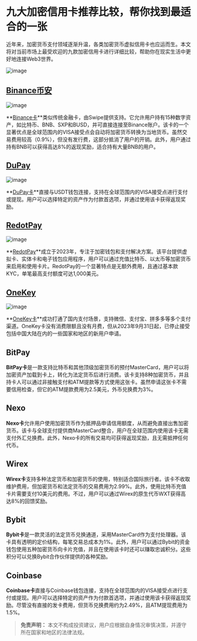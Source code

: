 # 九大加密信用卡推荐比较，帮你找到最适合的一张

近年来，加密货币支付领域逐渐升温，各类加密货币虚拟信用卡也应运而生。本文将对当前市场上最受欢迎的九款加密信用卡进行详细比较，帮助你在现实生活中更好地连接Web3世界。

![image](https://github.com/user-attachments/assets/1c2296b1-5e7d-4bf2-aaef-cf05131a2695)

## [Binance币安](https://www.binance.com/activity/referral-entry/CPA?ref=CPA_000R925EEZ)
![image](https://github.com/user-attachments/assets/eb9a4727-d4e7-4ff3-9780-3cb3769d22ac)

**[Binance卡](https://www.binance.com/activity/referral-entry/CPA?ref=CPA_000R925EEZ)**类似传统金融卡，由Swipe提供支持。它允许用户持有15种数字资产，如比特币、BNB、SXP和BUSD，并可直接连接至Binance账户。该卡的一个显著优点是全球范围内的VISA接受点会自动将加密货币转换为当地货币。虽然交易费用较高（0.9%），但没有发行费，这部分抵消了用户的开销。此外，用户通过持有BNB可以获得高达8%的返现奖励，适合持有大量BNB的用户。

## [DuPay](https://bit.ly/DuPay)
![image](https://github.com/user-attachments/assets/c0033412-f1dd-4d3a-b171-e75889d29dda)

**[DuPay卡](https://bit.ly/DuPay)**直接与USDT钱包连接，支持在全球范围内的VISA接受点进行支付或提现。用户可以选择特定的资产作为付款首选项，并通过使用该卡获得返现奖励。

## [RedotPay](https://url.hk/i/tw/bc4te)
![image](https://github.com/user-attachments/assets/b05bd096-0172-4abf-b6b0-a7f9b80a6e95)

**[RedotPay](https://url.hk/i/tw/bc4te)**成立于2023年，专注于加密钱包和支付解决方案。该平台提供虚拟卡、实体卡和电子钱包应用程序，用户可以通过充值比特币、以太币等加密货币来启用和使用卡片。RedotPay的一个显著特点是无额外费用，且通过基本款KYC，单笔最高支付额度可达1,000美元。

## [OneKey](https://bit.ly/4cNypKM)
![image](https://github.com/user-attachments/assets/24abd374-14a6-441c-9cc8-d87b2f35bd2d)

**[OneKey卡](https://bit.ly/4cNypKM)**成功打通了国内支付场景，支持微信、支付宝、拼多多等多个支付渠道。OneKey卡没有消费限额且没有月费，但从2023年9月31日起，已停止接受包括中国大陆在内的一些国家和地区的新用户申请。

## BitPay

**BitPay卡**是一款支持比特币和其他顶级加密货币的预付MasterCard，用户可以将加密资产加载到卡上，转化为法定货币后进行消费。该卡支持8种加密货币，并且持卡人可以通过非接触支付和ATM提款等方式使用这张卡。虽然申请这张卡不需要信用检查，但它的ATM提款费用为2.5美元，外币兑换费为3%。

## Nexo

**Nexo卡**允许用户使用加密货币作为抵押品申请信用额度，从而避免直接出售加密货币。该卡与全球支付提供商MasterCard整合，用户在全球范围内使用该卡无需支付外汇兑换费。此外，Nexo卡的所有交易均可获得返现奖励，且无需抵押任何代币。

## Wirex

**Wirex卡**支持多种法定货币和加密货币的使用，特别适合国际旅行者。该卡不收取维护费用，但加密货币和法定货币的交易费用为2.99%。此外，使用比特币充值卡片需要支付10美元的费用。不过，用户可以通过Wirex的原生代币WXT获得高达8%的回馈奖励。

## Bybit

**Bybit卡**是一款灵活的法定货币兑换通道，采用MasterCard作为支付处理器。该卡具有透明的定价结构，每笔交易总成本为1%。此外，用户可以通过Bybit的资金钱包使用五种加密货币向卡片充值，并且在使用该卡时还可以赚取忠诚积分。这些积分可以兑换Bybit合作伙伴提供的各种奖励。

## Coinbase

**Coinbase卡**直接与Coinbase钱包连接，支持在全球范围内的VISA接受点进行支付或提现。用户可以选择特定的资产作为付款首选项，并通过使用该卡获得返现奖励。尽管没有直接的发卡费用，但货币兑换费用约为2.49%，且ATM提现费用为1.5%。


> **免责声明：** 本文不构成投资建议，用户应根据自身情况审慎决策，并遵守所在国家和地区的法律法规。
